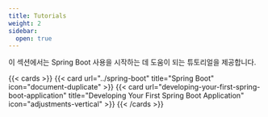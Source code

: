 ```yaml
---
title: Tutorials
weight: 2
sidebar:
  open: true
---
```


이 섹션에서는 Spring Boot 사용을 시작하는 데 도움이 되는 튜토리얼을 제공합니다.

{{< cards >}}
  {{< card url="../spring-boot" title="Spring Boot" icon="document-duplicate" >}}
  {{< card url="developing-your-first-spring-boot-application" title="Developing Your First  Spring Boot Application" icon="adjustments-vertical" >}}
{{< /cards >}}